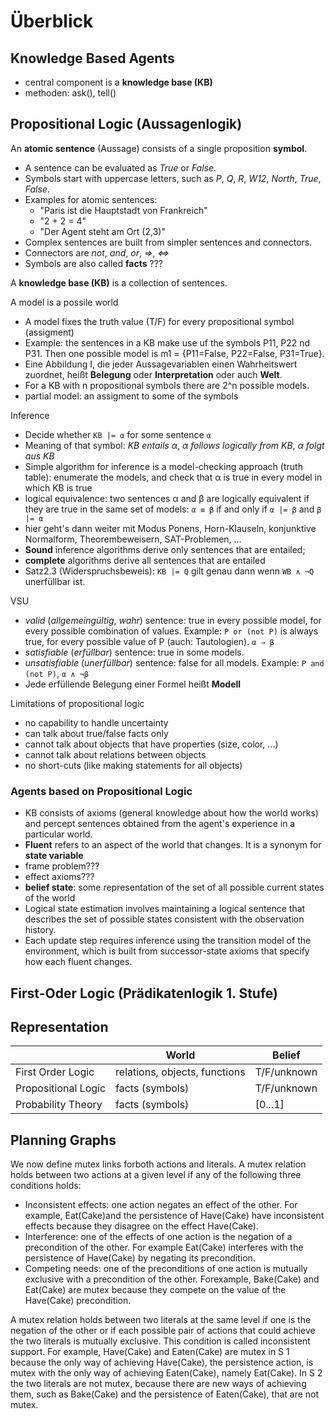 # Überblick

## Knowledge Based Agents

- central component is a __knowledge base (KB)__
- methoden: ask(), tell()


## Propositional Logic (Aussagenlogik)

An __atomic sentence__ (Aussage) consists of a single proposition __symbol__.
- A sentence can be evaluated as _True_ or _False_.
- Symbols start with uppercase letters, such as _P_, _Q_, _R_, _W12_, _North_, _True_, _False_.
- Examples for atomic sentences:
  - "Paris ist die Hauptstadt von Frankreich"
  - "2 + 2 = 4"
  - "Der Agent steht am Ort (2,3)"
- Complex sentences are built from simpler sentences and connectors. 
- Connectors are _not_, _and_, _or_, _=>_, _<=>_
- Symbols are also called __facts__ ???

A __knowledge base (KB)__ is a collection of sentences.

A model is a possile world
- A model fixes the truth value (T/F) for every propositional symbol (assigment)
- Example: the sentences in a KB make use uf the symbols P11, P22 nd P31. Then one possible model is m1 = {P11=False, P22=False, P31=True}.
- Eine Abbildung I, die jeder Aussagevariablen einen Wahrheitswert zuordnet, heißt __Belegung__ oder __Interpretation__ oder auch __Welt__.
- For a KB with n propositional symbols there are 2^n possible models.
- partial model: an assigment to some of the symbols

Inference
- Decide whether `KB |= α` for some sentence `α`
- Meaning of that symbol: _KB entails α_, _α follows logically from KB_, _α folgt aus KB_
- Simple algorithm for inference is a model-checking approach (truth table): enumerate the models, and check that α is true in every model in which KB is true
- logical equivalence: two sentences α and β are logically equivalent if they are true in the same set of models: `α ≡ β` if and only if `α |= β` and `β |= α`
- hier geht's dann weiter mit Modus Ponens, Horn-Klauseln, konjunktive Normalform, Theorembeweisern, SAT-Problemen, ...
- __Sound__ inference algorithms derive only sentences that are entailed; 
- __complete__ algorithms derive all sentences that are entailed
- Satz2.3 (Widerspruchsbeweis): `KB |= Q` gilt genau dann wenn `WB ∧ ¬Q` unerfüllbar ist.

VSU
- _valid_ (_allgemeingültig_, _wahr_) sentence: true in every possible model, for every possible combination of values. Example: `P or (not P)` is always true, for every possible value of P (auch: Tautologien).  `α ⇒ β`
- _satisfiable_ (_erfüllbar_) sentence: true in some models. 
- _unsatisfiable_ (_unerfüllbar_) sentence: false for all models. Example: `P and (not P)`, `α ∧ ¬β` 
- Jede erfüllende Belegung einer Formel heißt __Modell__

Limitations of propositional logic
- no capability to handle uncertainty
- can talk about true/false facts only
- cannot talk about objects that have properties (size, color, ...)
- cannot talk about relations between objects
- no short-cuts (like making statements for all objects)

### Agents based on Propositional Logic
- KB consists of axioms (general knowledge about how the world works) and percept sentences obtained from the agent's experience in a particular world.
- __Fluent__ refers to an aspect of the world that changes. It is a synonym for __state variable__
- frame problem??? 
- effect axioms???
- __belief state__: some representation of the set of all possible current states of the world
- Logical state estimation involves maintaining a logical sentence that describes the set
of possible states consistent with the observation history. 
- Each update step requires inference using the transition model of the environment, which is built from successor-state axioms that specify how each fluent changes.

## First-Oder Logic (Prädikatenlogik 1. Stufe)


## Representation

| | World | Belief |
| --- | --- | --- |
| First Order Logic | relations, objects, functions | T/F/unknown |
| Propositional Logic | facts (symbols) | T/F/unknown |
| Probability Theory | facts (symbols) | [0...1] |


## Planning Graphs

We now define mutex links forboth actions and literals. A mutex relation 
holds between two actions at a given level if any of the following three 
conditions holds:

- Inconsistent effects: one action negates an effect of the other. 
  For example, Eat(Cake)and the persistence of Have(Cake) have 
  inconsistent effects because they disagree on the effect Have(Cake).
- Interference: one of the effects of one action is the negation of a 
  precondition of the other. For example Eat(Cake) interferes with the 
  persistence of Have(Cake) by negating its precondition.
- Competing needs: one of the preconditions of one action is mutually 
  exclusive with a precondition of the other. Forexample, Bake(Cake) and 
  Eat(Cake) are mutex because they compete on the value of the Have(Cake) 
  precondition.

A mutex relation holds between two literals at the same level if one is the 
negation of the other or if each possible pair of actions that could achieve 
the two literals is mutually exclusive.
This condition is called inconsistent support. For example, Have(Cake) and 
Eaten(Cake) are mutex in S 1 because the only way of achieving Have(Cake), 
the persistence action, is mutex with the only way of achieving Eaten(Cake), 
namely Eat(Cake). In S 2 the two literals are not mutex, because there are 
new ways of achieving them, such as Bake(Cake) and the persistence of 
Eaten(Cake), that are not mutex.